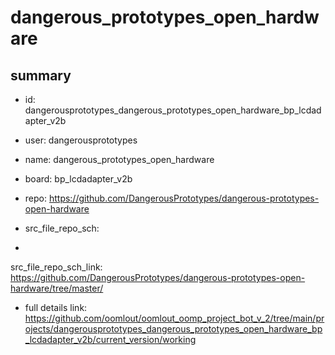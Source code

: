 # dangerous_prototypes_open_hardware
 
## summary 
* id: dangerousprototypes_dangerous_prototypes_open_hardware_bp_lcdadapter_v2b
* user: dangerousprototypes
* name: dangerous_prototypes_open_hardware
* board: bp_lcdadapter_v2b
* repo: https://github.com/DangerousPrototypes/dangerous-prototypes-open-hardware



* src_file_repo_sch: 
*
 src_file_repo_sch_link: https://github.com/DangerousPrototypes/dangerous-prototypes-open-hardware/tree/master/
* full details link: https://github.com/oomlout/oomlout_oomp_project_bot_v_2/tree/main/projects/dangerousprototypes_dangerous_prototypes_open_hardware_bp_lcdadapter_v2b/current_version/working  






